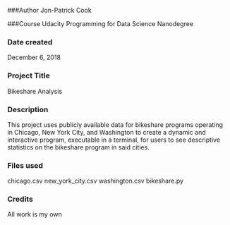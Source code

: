 ###Author
Jon-Patrick Cook

###Course
Udacity Programming for Data Science Nanodegree

### Date created
December 6, 2018

### Project Title
Bikeshare Analysis

### Description
This project uses publicly available data for bikeshare programs operating in Chicago, New York City, and Washington to create a dynamic and interactive program, executable in a terminal, for users to see descriptive statistics on the bikeshare program in said cities.

### Files used
chicago.csv
new_york_city.csv
washington.csv
bikeshare.py


### Credits
All work is my own
